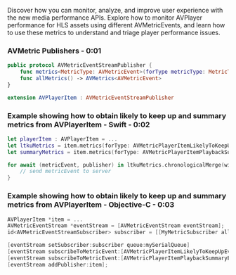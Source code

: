 Discover how you can monitor, analyze, and improve user experience with the new media performance APIs. Explore how to monitor AVPlayer performance for HLS assets using different AVMetricEvents, and learn how to use these metrics to understand and triage player performance issues.

### AVMetric Publishers - 0:01
```swift
public protocol AVMetricEventStreamPublisher { 
    func metrics<MetricType: AVMetricEvent>(forType metricType: MetricType.Type) -> AVMetrics<MetricType> 
    func allMetrics() -> AVMetrics<AVMetricEvent> 
} 

extension AVPlayerItem : AVMetricEventStreamPublisher
```

### Example showing how to obtain likely to keep up and summary metrics from AVPlayerItem - Swift - 0:02
```swift
let playerItem : AVPlayerItem = ... 
let ltkuMetrics = item.metrics(forType: AVMetricPlayerItemLikelyToKeepUpEvent.self) 
let summaryMetrics = item.metrics(forType: AVMetricPlayerItemPlaybackSummaryEvent.self) 

for await (metricEvent, publisher) in ltkuMetrics.chronologicalMerge(with: summaryMetrics) { 
    // send metricEvent to server 
}
```

### Example showing how to obtain likely to keep up and summary metrics from AVPlayerItem - Objective-C - 0:03
```objective-c
AVPlayerItem *item = ... 
AVMetricEventStream *eventStream = [AVMetricEventStream eventStream]; 
id<AVMetricEventStreamSubscriber> subscriber = [[MyMetricSubscriber alloc] init]; 

[eventStream setSubscriber:subscriber queue:mySerialQueue] 
[eventStream subscribeToMetricEvent:[AVMetricPlayerItemLikelyToKeepUpEvent class]]; 
[eventStream subscribeToMetricEvent:[AVMetricPlayerItemPlaybackSummaryEvent class]]; 
[eventStream addPublisher:item];
```